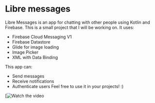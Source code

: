 # Libre messages
Libre Messages is an app for chatting with other people using Kotlin and Firebase. This is a small project that I will be working on. It uses:
- Firebase Cloud Messaging V1
- Firebase Datastore
- Glide for image loading
- Image Picker
- XML with Data Binding

This app can:
- Send messages
- Receive notifications
- Authenticate users
Feel free to use it in your projects! :)

[![Watch the video](https://youtu.be/qf-STpYEk1U)

